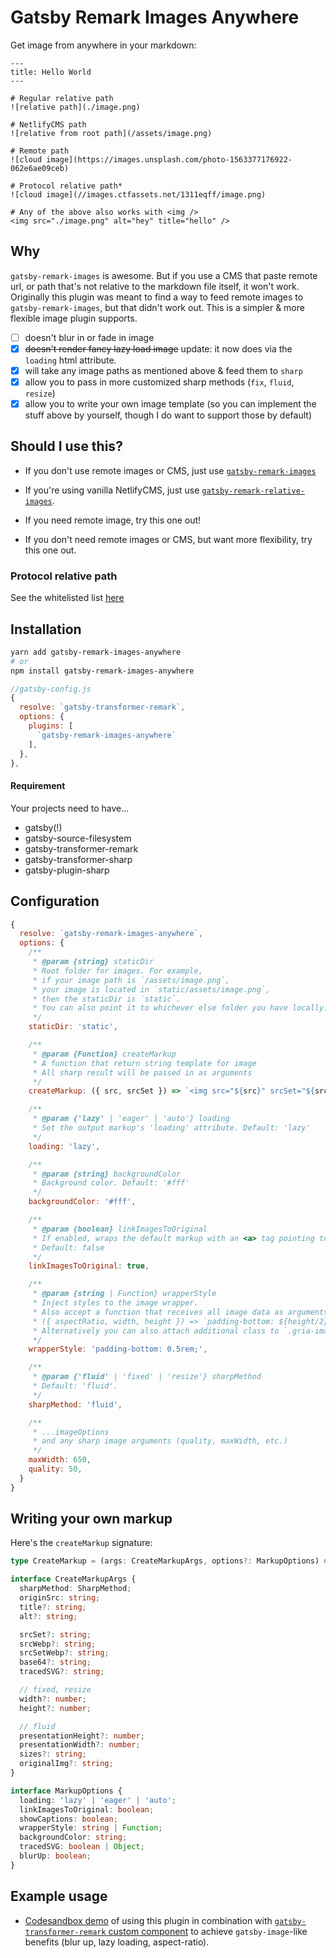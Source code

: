 # Gatsby Remark Images Anywhere

Get image from anywhere in your markdown:

```
---
title: Hello World
---

# Regular relative path
![relative path](./image.png)

# NetlifyCMS path
![relative from root path](/assets/image.png)

# Remote path
![cloud image](https://images.unsplash.com/photo-1563377176922-062e6ae09ceb)

# Protocol relative path*
![cloud image](//images.ctfassets.net/1311eqff/image.png)

# Any of the above also works with <img />
<img src="./image.png" alt="hey" title="hello" />

```

## Why

`gatsby-remark-images` is awesome. But if you use a CMS that paste remote url, or path that's not relative to the markdown file itself, it won't work. Originally this plugin was meant to find a way to feed remote images to `gatsby-remark-images`, but that didn't work out. This is a simpler & more flexible image plugin supports.


- [ ] doesn't blur in or fade in image
- [x] ~~doesn't render fancy lazy load image~~ update: it now does via the `loading` html attribute.
- [x] will take any image paths as mentioned above & feed them to `sharp`
- [x] allow you to pass in more customized sharp methods (`fix`, `fluid`, `resize`)
- [x] allow you to write your own image template (so you can implement the stuff above by yourself, though I do want to support those by default)

## Should I use this?

- If you don't use remote images or CMS, just use [`gatsby-remark-images`](https://github.com/gatsbyjs/gatsby/tree/master/packages/gatsby-remark-images)

- If you're using vanilla NetlifyCMS, just use [`gatsby-remark-relative-images`](https://github.com/danielmahon/gatsby-remark-relative-images).

- If you need remote image, try this one out!

- If you don't need remote images or CMS, but want more flexibility, try this one out.


### Protocol relative path
See the whitelisted list [here](./src/relative-protocol-whitelist.ts)

## Installation

```bash
yarn add gatsby-remark-images-anywhere
# or
npm install gatsby-remark-images-anywhere
```

```js
//gatsby-config.js
{
  resolve: `gatsby-transformer-remark`,
  options: {
    plugins: [
      `gatsby-remark-images-anywhere`
    ],
  },
},

```

#### Requirement
Your projects need to have...
 - gatsby(!)
 - gatsby-source-filesystem
 - gatsby-transformer-remark
 - gatsby-transformer-sharp
 - gatsby-plugin-sharp


## Configuration

```js
{
  resolve: `gatsby-remark-images-anywhere`,
  options: {
    /**
     * @param {string} staticDir
     * Root folder for images. For example,
     * if your image path is `/assets/image.png`,
     * your image is located in `static/assets/image.png`,
     * then the staticDir is `static`.
     * You can also point it to whichever else folder you have locally.
     */
    staticDir: 'static',

    /**
     * @param {Function} createMarkup
     * A function that return string template for image
     * All sharp result will be passed in as arguments
     */
    createMarkup: ({ src, srcSet }) => `<img src="${src}" srcSet="${srcSet}" class="hey" />`

    /**
     * @param {'lazy' | 'eager' | 'auto'} loading
     * Set the output markup's 'loading' attribute. Default: 'lazy'
     */
    loading: 'lazy',

    /**
     * @param {string} backgroundColor
     * Background color. Default: '#fff'
     */
    backgroundColor: '#fff',

    /**
     * @param {boolean} linkImagesToOriginal
     * If enabled, wraps the default markup with an <a> tag pointing to the original image.
     * Default: false
     */
    linkImagesToOriginal: true,

    /**
     * @param {string | Function} wrapperStyle
     * Inject styles to the image wrapper.
     * Also accept a function that receives all image data as arguments, i.e
     * ({ aspectRatio, width, height }) => `padding-bottom: ${height/2}px;`
     * Alternatively you can also attach additional class to `.gria-image-wrapper`
     */
    wrapperStyle: 'padding-bottom: 0.5rem;',

    /**
     * @param {'fluid' | 'fixed' | 'resize'} sharpMethod
     * Default: 'fluid'.
     */
    sharpMethod: 'fluid',

    /**
     * ...imageOptions
     * and any sharp image arguments (quality, maxWidth, etc.)
     */
    maxWidth: 650,
    quality: 50,
  }
}
```

## Writing your own markup

Here's the `createMarkup` signature:
```ts
type CreateMarkup = (args: CreateMarkupArgs, options?: MarkupOptions) => string;

interface CreateMarkupArgs {
  sharpMethod: SharpMethod;
  originSrc: string;
  title?: string;
  alt?: string;

  srcSet?: string;
  srcWebp?: string;
  srcSetWebp?: string;
  base64?: string;
  tracedSVG?: string;

  // fixed, resize
  width?: number;
  height?: number;

  // fluid
  presentationHeight?: number;
  presentationWidth?: number;
  sizes?: string;
  originalImg?: string;
}

interface MarkupOptions {
  loading: 'lazy' | 'eager' | 'auto';
  linkImagesToOriginal: boolean;
  showCaptions: boolean;
  wrapperStyle: string | Function;
  backgroundColor: string;
  tracedSVG: boolean | Object;
  blurUp: boolean;
}
```


## Example usage

- [Codesandbox demo](https://codesandbox.io/s/gatsby-remark-images-anywhere-remark-custom-component-lazy-load-007vo) of using this plugin in combination with [`gatsby-transformer-remark` custom component](https://using-remark.gatsbyjs.org/custom-components/) to achieve `gatsby-image`-like benefits (blur up, lazy loading, aspect-ratio).
